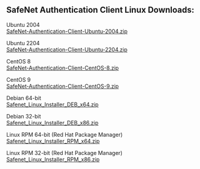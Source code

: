 <h2 style="margin-left:0px;"><strong>SafeNet Authentication Client Linux Downloads:</strong></h2>

<p style="margin-left:0px;text-align:justify;">Ubuntu 2004<br>
<a target="_blank" rel="noopener noreferrer" href="https://github.com/usasmartcard/safenet-authentication-client/raw/main/SafeNet-Authentication-Client-Ubuntu-2004.zip">SafeNet-Authentication-Client-Ubuntu-2004.zip</a></p>
<p style="margin-left:0px;text-align:justify;">Ubuntu 2204<br>
<a target="_blank" rel="noopener noreferrer" href="https://github.com/usasmartcard/safenet-authentication-client/raw/main/SafeNet-Authentication-Client-Ubuntu-2204.zip">SafeNet-Authentication-Client-Ubuntu-2204.zip</a></p>

<p style="margin-left:0px;text-align:justify;">CentOS 8<br>
<a target="_blank" rel="noopener noreferrer" href="https://github.com/usasmartcard/safenet-authentication-client/raw/main/SafeNet-Authentication-Client-CentOS-8.zip">SafeNet-Authentication-Client-CentOS-8.zip</a></p>
<p style="margin-left:0px;text-align:justify;">CentOS 9<br>
<a target="_blank" rel="noopener noreferrer" href="https://github.com/usasmartcard/safenet-authentication-client/raw/main/SafeNet-Authentication-Client-CentOS-9.zip">SafeNet-Authentication-Client-CentOS-9.zip</a></p>

<p style="margin-left:0px;text-align:justify;">Debian 64-bit<br>
<a target="_blank" rel="noopener noreferrer" href="https://github.com/usasmartcard/safenet-authentication-client/raw/main/Safenet_Linux_Installer_DEB_x64.zip">Safenet_Linux_Installer_DEB_x64.zip</a></p>
<p style="margin-left:0px;text-align:justify;">Debian 32-bit<br>
<a target="_blank" rel="noopener noreferrer" href="https://github.com/usasmartcard/safenet-authentication-client/raw/main/Safenet_Linux_Installer_DEB_x86.zip">Safenet_Linux_Installer_DEB_x86.zip</a></p>

<p style="margin-left:0px;text-align:justify;">Linux RPM 64-bit (Red Hat Package Manager)<br>
<a target="_blank" rel="noopener noreferrer" href="https://github.com/usasmartcard/safenet-authentication-client/raw/main/Safenet_Linux_Installer_RPM_x64.zip">Safenet_Linux_Installer_RPM_x64.zip</a></p>
<p style="margin-left:0px;text-align:justify;">Linux RPM 32-bit (Red Hat Package Manager)<br>
<a target="_blank" rel="noopener noreferrer" href="https://github.com/usasmartcard/safenet-authentication-client/raw/main/Safenet_Linux_Installer_RPM_x86.zip">Safenet_Linux_Installer_RPM_x86.zip</a></p>




